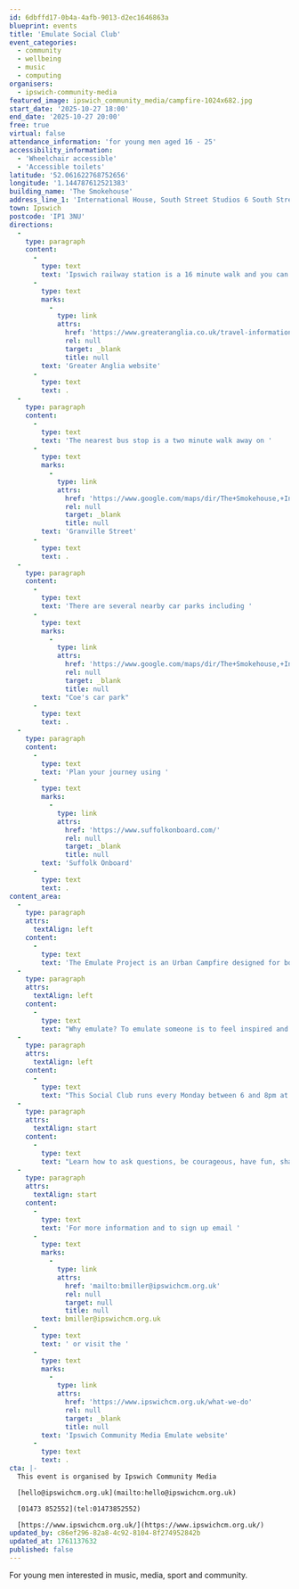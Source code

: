 ```yaml
---
id: 6dbffd17-0b4a-4afb-9013-d2ec1646863a
blueprint: events
title: 'Emulate Social Club'
event_categories:
  - community
  - wellbeing
  - music
  - computing
organisers:
  - ipswich-community-media
featured_image: ipswich_community_media/campfire-1024x682.jpg
start_date: '2025-10-27 18:00'
end_date: '2025-10-27 20:00'
free: true
virtual: false
attendance_information: 'for young men aged 16 - 25'
accessibility_information:
  - 'Wheelchair accessible'
  - 'Accessible toilets'
latitude: '52.061622768752656'
longitude: '1.144787612521383'
building_name: 'The Smokehouse'
address_line_1: 'International House, South Street Studios 6 South Street, 6 South St,'
town: Ipswich
postcode: 'IP1 3NU'
directions:
  -
    type: paragraph
    content:
      -
        type: text
        text: 'Ipswich railway station is a 16 minute walk and you can find up to date train times on the '
      -
        type: text
        marks:
          -
            type: link
            attrs:
              href: 'https://www.greateranglia.co.uk/travel-information/station-information/ips'
              rel: null
              target: _blank
              title: null
        text: 'Greater Anglia website'
      -
        type: text
        text: .
  -
    type: paragraph
    content:
      -
        type: text
        text: 'The nearest bus stop is a two minute walk away on '
      -
        type: text
        marks:
          -
            type: link
            attrs:
              href: 'https://www.google.com/maps/dir/The+Smokehouse,+International+House,+South+Street,+Ipswich/Granville+Street,+Ipswich+IP1+2NL/@52.0612012,1.1421053,17z/data=!3m1!4b1!4m14!4m13!1m5!1m1!1s0x47d9a1cc641946b5:0xc2e407d037e54f75!2m2!1d1.1447609!2d52.0614656!1m5!1m1!1s0x47d9a1cc7b806739:0x689ee9824284fede!2m2!1d1.1441074!2d52.0613377!3e2?entry=ttu&g_ep=EgoyMDI0MTIwMi4wIKXMDSoASAFQAw%3D%3D'
              rel: null
              target: _blank
              title: null
        text: 'Granville Street'
      -
        type: text
        text: .
  -
    type: paragraph
    content:
      -
        type: text
        text: 'There are several nearby car parks including '
      -
        type: text
        marks:
          -
            type: link
            attrs:
              href: 'https://www.google.com/maps/dir/The+Smokehouse,+International+House,+South+Street,+Ipswich/Coes+of+Ipswich+Car+Park,+Cottage+Place,+Gymnasium+St,+Ipswich+IP1+3NX/@52.0613026,1.1441096,18z/data=!3m1!4b1!4m14!4m13!1m5!1m1!1s0x47d9a1cc641946b5:0xc2e407d037e54f75!2m2!1d1.1447609!2d52.0614656!1m5!1m1!1s0x47d9a103383eeb73:0xfe023aac8f36e5d9!2m2!1d1.1456347!2d52.0610864!3e2?entry=ttu&g_ep=EgoyMDI0MTIwMi4wIKXMDSoASAFQAw%3D%3D'
              rel: null
              target: _blank
              title: null
        text: "Coe's car park"
      -
        type: text
        text: .
  -
    type: paragraph
    content:
      -
        type: text
        text: 'Plan your journey using '
      -
        type: text
        marks:
          -
            type: link
            attrs:
              href: 'https://www.suffolkonboard.com/'
              rel: null
              target: _blank
              title: null
        text: 'Suffolk Onboard'
      -
        type: text
        text: .
content_area:
  -
    type: paragraph
    attrs:
      textAlign: left
    content:
      -
        type: text
        text: 'The Emulate Project is an Urban Campfire designed for boys and young men aged between 16 and 25. '
  -
    type: paragraph
    attrs:
      textAlign: left
    content:
      -
        type: text
        text: "Why emulate? To emulate someone is to feel inspired and a desire to become more like that person. This feeling is motivational and offers purpose and direction.\_ Expect to be made to feel welcome,\_participate in activities, share food, hear stories, build a community and learn from positive\_role models. "
  -
    type: paragraph
    attrs:
      textAlign: left
    content:
      -
        type: text
        text: "This Social Club runs every Monday between 6 and 8pm at The Smokehouse, South Street.\_ If you're into music, media, learning and friendship please drop in and check us out..."
  -
    type: paragraph
    attrs:
      textAlign: start
    content:
      -
        type: text
        text: "Learn how to ask questions, be courageous, have fun, share stories and much more. We will provide a welcoming space, refreshments, activities and a toolkit to bring out participants' potential."
  -
    type: paragraph
    attrs:
      textAlign: start
    content:
      -
        type: text
        text: 'For more information and to sign up email '
      -
        type: text
        marks:
          -
            type: link
            attrs:
              href: 'mailto:bmiller@ipswichcm.org.uk'
              rel: null
              target: null
              title: null
        text: bmiller@ipswichcm.org.uk
      -
        type: text
        text: ' or visit the '
      -
        type: text
        marks:
          -
            type: link
            attrs:
              href: 'https://www.ipswichcm.org.uk/what-we-do'
              rel: null
              target: _blank
              title: null
        text: 'Ipswich Community Media Emulate website'
      -
        type: text
        text: .​
cta: |-
  This event is organised by Ipswich Community Media

  [hello@ipswichcm.org.uk](mailto:hello@ipswichcm.org.uk)

  [01473 852552](tel:01473852552)

  [https://www.ipswichcm.org.uk/](https://www.ipswichcm.org.uk/)
updated_by: c86ef296-82a8-4c92-8104-8f274952842b
updated_at: 1761137632
published: false
---
```

For young men interested in music, media, sport and community.